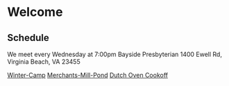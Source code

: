 # Welcome

## Schedule
We meet every Wednesday at 7:00pm 
Bayside Presbyterian 
1400 Ewell Rd, Virginia Beach, VA 23455

[Winter-Camp](./campouts/winter-camp.md)
[Merchants-Mill-Pond](./campouts/merchants-mill-pond.md)
[Dutch Oven Cookoff](./campouts/dutch-oven-cookoff.md)
